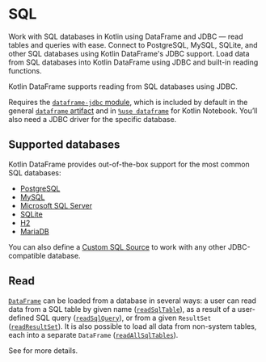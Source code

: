 # SQL

<web-summary>
Work with SQL databases in Kotlin using DataFrame and JDBC — read tables and queries with ease.
</web-summary>

<card-summary>
Connect to PostgreSQL, MySQL, SQLite, and other SQL databases using Kotlin DataFrame's JDBC support.
</card-summary>

<link-summary>
Load data from SQL databases into Kotlin DataFrame using JDBC and built-in reading functions.
</link-summary>

Kotlin DataFrame supports reading from SQL databases using JDBC.

Requires the [`dataframe-jdbc` module](Modules.md#dataframe-jdbc),
which is included by default in the general [`dataframe` artifact](Modules.md#dataframe-general)
and in [`%use dataframe`](SetupKotlinNotebook.md#integrate-kotlin-dataframe) for Kotlin Notebook.
You’ll also need a JDBC driver for the specific database.

## Supported databases

Kotlin DataFrame provides out-of-the-box support for the most common SQL databases:

- [PostgreSQL](PostgreSQL.md)
- [MySQL](MySQL.md)
- [Microsoft SQL Server](Microsoft-SQL-Server.md)
- [SQLite](SQLite.md)
- [H2](H2.md)
- [MariaDB](MariaDB.md)

You can also define a [Custom SQL Source](Custom-SQL-Source.md)
to work with any other JDBC-compatible database.

## Read

[`DataFrame`](DataFrame.md) can be loaded from a database in several ways: 
a user can read data from a SQL table by given name ([`readSqlTable`](readSqlDatabases.md)), 
as a result of a user-defined SQL query ([`readSqlQuery`](readSqlDatabases.md)), 
or from a given `ResultSet` ([`readResultSet`](readSqlDatabases.md)). 
It is also possible to load all data from non-system tables, each into a separate `DataFrame`
([`readAllSqlTables`](readSqlDatabases.md)).

See [](readSqlDatabases.md) for more details.
